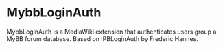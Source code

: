 # MybbLoginAuth
MybbLoginAuth is a MediaWiki extension that authenticates users group a MyBB forum database. Based on IPBLoginAuth by Frederic Hannes.
